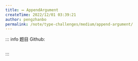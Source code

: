 ```yaml
---
title: ➖ AppendArgument
createTime: 2022/12/01 03:39:21
author: pengzhanbo
permalink: /note/type-challenges/medium/append-argument/
---
```


::: info 题目
Github: []()

```ts
```
:::
